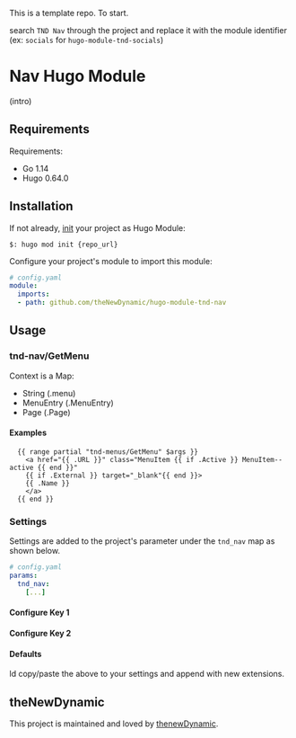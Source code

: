 This is a template repo. To start.

search `TND Nav` through the project and replace it with the module identifier (ex: `socials` for `hugo-module-tnd-socials`)

# Nav Hugo Module

(intro)

## Requirements

Requirements:
- Go 1.14
- Hugo 0.64.0


## Installation

If not already, [init](https://gohugo.io/hugo-modules/use-modules/#initialize-a-new-module) your project as Hugo Module:

```
$: hugo mod init {repo_url}
```

Configure your project's module to import this module:

```yaml
# config.yaml
module:
  imports:
  - path: github.com/theNewDynamic/hugo-module-tnd-nav
```

## Usage

### tnd-nav/GetMenu

Context is a Map:
  - String (.menu)
  - MenuEntry (.MenuEntry)
  - Page (.Page)

#### Examples
```
  {{ range partial "tnd-menus/GetMenu" $args }}
    <a href="{{ .URL }}" class="MenuItem {{ if .Active }} MenuItem--active {{ end }}"
    {{ if .External }} target="_blank"{{ end }}>
    {{ .Name }}
    </a>
  {{ end }}
```
### Settings

Settings are added to the project's parameter under the `tnd_nav` map as shown below.

```yaml
# config.yaml
params:
  tnd_nav:
    [...]
```

#### Configure Key 1

#### Configure Key 2

#### Defaults

ld copy/paste the above to your settings and append with new extensions.

## theNewDynamic

This project is maintained and loved by [thenewDynamic](https://www.thenewdynamic.com).
